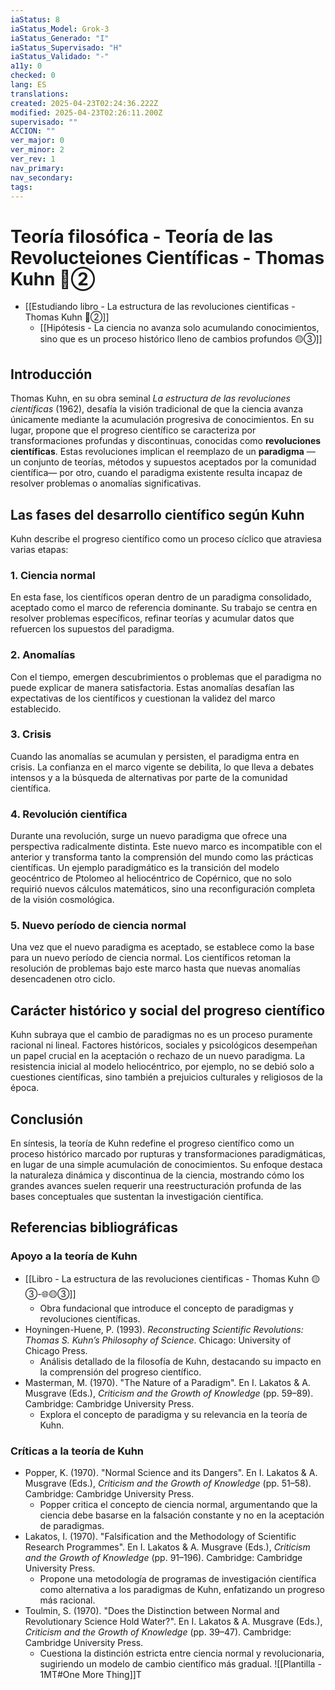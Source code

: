 ```yaml
---
iaStatus: 8
iaStatus_Model: Grok-3
iaStatus_Generado: "I"
iaStatus_Supervisado: "H"
iaStatus_Validado: "-"
a11y: 0
checked: 0
lang: ES
translations: 
created: 2025-04-23T02:24:36.222Z
modified: 2025-04-23T02:26:11.200Z
supervisado: ""
ACCION: ""
ver_major: 0
ver_minor: 2
ver_rev: 1
nav_primary: 
nav_secondary: 
tags:
---
```

# Teoría filosófica -  Teoría de las Revolucteiones Científicas - Thomas Kuhn  🔴②

* [[Estudiando libro -  La estructura de las revoluciones cientificas - Thomas Kuhn 🔴②]]
	* [[Hipótesis - La ciencia no avanza solo acumulando conocimientos, sino que es un proceso histórico lleno de cambios profundos 🟡③]]

## Introducción

Thomas Kuhn, en su obra seminal _La estructura de las revoluciones científicas_ (1962), desafía la visión tradicional de que la ciencia avanza únicamente mediante la acumulación progresiva de conocimientos. En su lugar, propone que el progreso científico se caracteriza por transformaciones profundas y discontinuas, conocidas como **revoluciones científicas**. Estas revoluciones implican el reemplazo de un **paradigma** —un conjunto de teorías, métodos y supuestos aceptados por la comunidad científica— por otro, cuando el paradigma existente resulta incapaz de resolver problemas o anomalías significativas.

## Las fases del desarrollo científico según Kuhn

Kuhn describe el progreso científico como un proceso cíclico que atraviesa varias etapas:

### 1. Ciencia normal

En esta fase, los científicos operan dentro de un paradigma consolidado, aceptado como el marco de referencia dominante. Su trabajo se centra en resolver problemas específicos, refinar teorías y acumular datos que refuercen los supuestos del paradigma.

### 2. Anomalías

Con el tiempo, emergen descubrimientos o problemas que el paradigma no puede explicar de manera satisfactoria. Estas anomalías desafían las expectativas de los científicos y cuestionan la validez del marco establecido.

### 3. Crisis

Cuando las anomalías se acumulan y persisten, el paradigma entra en crisis. La confianza en el marco vigente se debilita, lo que lleva a debates intensos y a la búsqueda de alternativas por parte de la comunidad científica.

### 4. Revolución científica

Durante una revolución, surge un nuevo paradigma que ofrece una perspectiva radicalmente distinta. Este nuevo marco es incompatible con el anterior y transforma tanto la comprensión del mundo como las prácticas científicas. Un ejemplo paradigmático es la transición del modelo geocéntrico de Ptolomeo al heliocéntrico de Copérnico, que no solo requirió nuevos cálculos matemáticos, sino una reconfiguración completa de la visión cosmológica.

### 5. Nuevo período de ciencia normal

Una vez que el nuevo paradigma es aceptado, se establece como la base para un nuevo período de ciencia normal. Los científicos retoman la resolución de problemas bajo este marco hasta que nuevas anomalías desencadenen otro ciclo.

## Carácter histórico y social del progreso científico

Kuhn subraya que el cambio de paradigmas no es un proceso puramente racional ni lineal. Factores históricos, sociales y psicológicos desempeñan un papel crucial en la aceptación o rechazo de un nuevo paradigma. La resistencia inicial al modelo heliocéntrico, por ejemplo, no se debió solo a cuestiones científicas, sino también a prejuicios culturales y religiosos de la época.

## Conclusión

En síntesis, la teoría de Kuhn redefine el progreso científico como un proceso histórico marcado por rupturas y transformaciones paradigmáticas, en lugar de una simple acumulación de conocimientos. Su enfoque destaca la naturaleza dinámica y discontinua de la ciencia, mostrando cómo los grandes avances suelen requerir una reestructuración profunda de las bases conceptuales que sustentan la investigación científica.

## Referencias bibliográficas

### Apoyo a la teoría de Kuhn

- [[Libro - La estructura de las revoluciones cientificas - Thomas Kuhn  🟡③-🌐🟡③]]
    - Obra fundacional que introduce el concepto de paradigmas y revoluciones científicas.
- Hoyningen-Huene, P. (1993). _Reconstructing Scientific Revolutions: Thomas S. Kuhn’s Philosophy of Science_. Chicago: University of Chicago Press.
    - Análisis detallado de la filosofía de Kuhn, destacando su impacto en la comprensión del progreso científico.
- Masterman, M. (1970). "The Nature of a Paradigm". En I. Lakatos & A. Musgrave (Eds.), _Criticism and the Growth of Knowledge_ (pp. 59–89). Cambridge: Cambridge University Press.
    - Explora el concepto de paradigma y su relevancia en la teoría de Kuhn.

### Críticas a la teoría de Kuhn

- Popper, K. (1970). "Normal Science and its Dangers". En I. Lakatos & A. Musgrave (Eds.), _Criticism and the Growth of Knowledge_ (pp. 51–58). Cambridge: Cambridge University Press.
    - Popper critica el concepto de ciencia normal, argumentando que la ciencia debe basarse en la falsación constante y no en la aceptación de paradigmas.
- Lakatos, I. (1970). "Falsification and the Methodology of Scientific Research Programmes". En I. Lakatos & A. Musgrave (Eds.), _Criticism and the Growth of Knowledge_ (pp. 91–196). Cambridge: Cambridge University Press.
    - Propone una metodología de programas de investigación científica como alternativa a los paradigmas de Kuhn, enfatizando un progreso más racional.
- Toulmin, S. (1970). "Does the Distinction between Normal and Revolutionary Science Hold Water?". En I. Lakatos & A. Musgrave (Eds.), _Criticism and the Growth of Knowledge_ (pp. 39–47). Cambridge: Cambridge University Press.
    - Cuestiona la distinción estricta entre ciencia normal y revolucionaria, sugiriendo un modelo de cambio científico más gradual.
![[Plantilla - 1MT#One More Thing]]T